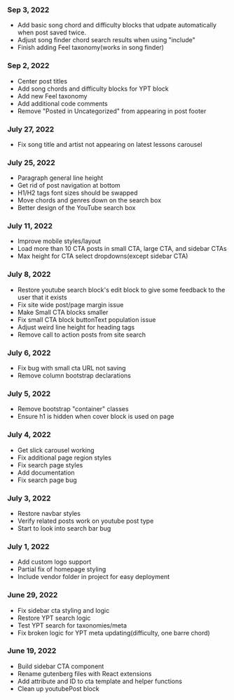 ### Sep 3, 2022
- Add basic song chord and difficulty blocks that udpate automatically when post saved twice.
- Adjust song finder chord search results when using "include"
- Finish adding Feel taxonomy(works in song finder)

### Sep 2, 2022
- Center post titles
- Add song chords and difficulty blocks for YPT block
- Add new Feel taxonomy
- Add additional code comments
- Remove "Posted in Uncategorized" from appearing in post footer

### July 27, 2022
- Fix song title and artist not appearing on latest lessons carousel

### July 25, 2022
- Paragraph general line height
- Get rid of post navigation at bottom
- H1/H2 tags font sizes should be swapped
- Move chords and genres down on the search box
- Better design of the YouTube search box

### July 11, 2022
- Improve mobile styles/layout
- Load more than 10 CTA posts in small CTA, large CTA, and sidebar CTAs
- Max height for CTA select dropdowns(except sidebar CTA)

### July 8, 2022
- Restore youtube search block's edit block to give some feedback to the user that it exists
- Fix site wide post/page margin issue
- Make Small CTA blocks smaller
- Fix small CTA block buttonText population issue
- Adjust weird line height for heading tags
- Remove call to action posts from site search

### July 6, 2022
- Fix bug with small cta URL not saving
- Remove column bootstrap declarations

### July 5, 2022
- Remove bootstrap "container" classes
- Ensure h1 is hidden when cover block is used on page

### July 4, 2022
- Get slick carousel working
- Fix additional page region styles
- Fix search page styles
- Add documentation
- Fix search page bug

### July 3, 2022
- Restore navbar styles
- Verify related posts work on youtube post type
- Start to look into search bar bug

### July 1, 2022
- Add custom logo support
- Partial fix of homepage styling
- Include vendor folder in project for easy deployment

### June 29, 2022
- Fix sidebar cta styling and logic
- Restore YPT search logic
- Test YPT search for taxonomies/meta
- Fix broken logic for YPT meta updating(difficulty, one barre chord)

### June 19, 2022
- Build sidebar CTA component
- Rename gutenberg files with React extensions
- Add attribute and ID to cta template and helper functions
- Clean up youtubePost block
